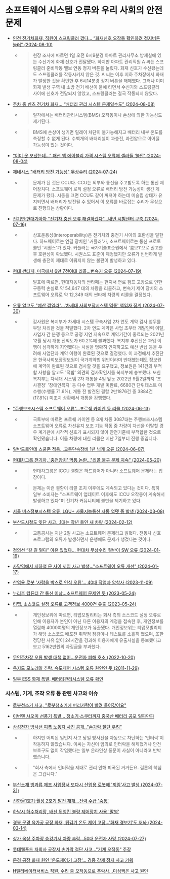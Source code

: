 # 소프트웨어 시스템 오류와 우리 사회의 안전 문제

* [인천 전기차화재, 직원이 스프링클러 껐다… “화재신호 오작동 확인하려 정지버튼 눌러” (2024-08-10)](https://www.donga.com/news/Society/article/all/20240809/126444637/2)
    - > 현장 조사에 따르면 1일 오전 6시9분경 아파트 관리사무소 방제실에 있는 수신기에 화재 신호가 전달됐다. 하지만 아파트 관리직원 A 씨는 스프링클러 준비작동 밸브 연동 정지 버튼을 눌렀다.
      > 화재 신호가 수신됐는데도 스프링클러를 작동시키지 않은 것. A 씨는 이후 지하 주차장에서 화재가 발생한 것을 확인한 후 6시14분경 정지 버튼을 해제했다.
      > 그러나 이미 화재 발생 구역 내 소방 전기 배선이 불에 타면서 수신기와 스프링클러 사이에 신호가 전달되지 않았고, 스프링클러는 결국 작동되지 않았다.

* [주차 중 벤츠 전기차 화재… “배터리 관리 시스템 문제일수도” (2024-08-08)](https://biz.chosun.com/industry/car/2024/08/08/SGRFRFMOB5AOBF57YMEYPJKG6E/?utm_source=naver&utm_medium=original&utm_campaign=biz)
    - > 일각에서는 배터리관리시스템(BMS) 오작동이나 손상에 의한 가능성도 제기된다.
    - > BMS에 손상이 생기면 릴레이 차단이 불가능해지고 배터리 내부 온도를 측정할 수 없게 된다. 수백개의 배터리셀이 과충전, 과전압으로 이어질 가능성이 있는 것이다. 

* [“이미 옷 보냈는데…” 패션 앱 에이블리 가격 시스템 오류에 셀러들 ‘불안’ (2024-08-04)](https://biz.chosun.com/distribution/channel/2024/08/04/2SBUZBFZ7REMBC6YWXVS6UDGBQ/?utm_source=naver&utm_medium=original&utm_campaign=biz)

* [제네시스 "배터리 방전 가능성" 무상수리 (2024-07-24)](https://www.kmib.co.kr/article/view.asp?arcid=0020341858&code=61171811&cp=nv)
     - > 문제가 된 것은 CCU다. CCU는 외부와 통신을 주고받도록 하는 통신 제어장치다. 소프트웨어 로직 설정 오류로 배터리 방전 가능성이 생긴 게 문제가 됐다. 시동을 끄면 CCU도 같이 꺼져야 하는데 미슬립 상태가 유지되면서 배터리가 방전될 수 있어서 이 오류를 바로잡는 수리가 무상으로 진행되는 상황이다.

* [전기연·현대기아차 "전기차 충전 오류 해결하겠다"…내년 시험센터 구축 (2024-07-16)](https://www.dongascience.com/news.php?idx=66498)
     - > 상호운용성(interoperability)은 전기차와 충전기 사이의 호환성을 말한다. 하드웨어로는 연결 장치인 '커플러'가, 소프트웨어로는 통신 프로토콜인 '시퀀스'가 있다. 커플러는 국가기술표준원에서 '콤보1'으로 권고한 후 호환성이 확보됐다. 시퀀스도 표준이 제정됐지만 오류가 빈번하게 발생해 충전이 제대로 이뤄지지 않는 불편이 발생하고 있다.

* [현대 싼타페, 미국에서 6만 7천여대 리콜…변속기 오류 (2024-07-19)](https://www.g-enews.com/ko-kr/news/article/news_all/202407190708487827e7e8286d56_1/article.html)
    - > 발표에 따르면, 현대자동차의 싼타페는 현지서 연료 펌프 고장으로 인한 구동력 손실로 약 54,647 대의 차량을 리콜하고, 변속기 제어 장치의 소프트웨어 오류로 약 12,349 대의 싼타페 차량의 리콜을 결정했다.

* [오류 알고도 "예산 깎일라"…'차세대 사회보장시스템 먹통' 책임자 징계 (2024-07-30)](https://www.news1.kr/politics/pm-bai-comm/5495891)
     - > 감사원은 복지부가 차세대 시스템 구축사업 2차 연도 계약 검사 업무를 부당 처리한 것을 적발했다. 2차 연도 계약은 사업 초부터 개발인력 이탈, 사업자 간 분쟁 등으로 공정 지연 지속으로 계약기간이 종료되는 2021년 12월 당시 개통 진척도가 60.2%에 불과했다. 복지부 추진단은 과업 이행이 심각하게 지연됐다는 사실을 명확히 인지하고도 예산 반납 등을 우려해 사업단과 계약 이행이 완료된 것으로 결정했다. 이 과정에서 추진단은 한국사회보장정보원이 국가계약법 위반이라며 반대했는데도 정보원에 계약이 완료된 것으로 검사할 것을 요구했고, 정보원은 141건의 부적합 사항을 알고도 '적합' 의견의 검사확인서를 복지부에 송부했다. 또한 복지부는 차세대 시스템 2차 개통을 4일 앞둔 2022년 9월2일까지 '조사결정' '장애인복지' 등 다수 업무 개발 미완료, 6680건 단위테스트 미수행(수행률 71.6%), 개통 전 발견된 결함 2만1876건 중 3884건(17.8%) 미조치 상황에서 개통을 강행했다.

* ["주행보조시스템 소프트웨어 오류"…포르쉐 카이엔 등 리콜 (2024-06-13)](https://news.jtbc.co.kr/article/article.aspx?news_id=NB12200644)
   - > 국토부에 따르면 포르쉐 카이엔 등 8개 차종 3087대는 주행보조시스템 소프트웨어 오류로 차선유지 보조 기능 작동 중 차량이 차선을 이탈할 경우 계기판에 시각적 신호가 표시되지 않아 안전기준에 부적합한 것으로 확인됐습니다. 이들 차량에 대한 리콜은 지난 7일부터 진행 중입니다.

* [일반도로인데 스쿨존 적용…교통단속장비 1년 넘게 오류 (2024-06-07)](https://www.jejudomin.co.kr/news/articleView.html?idxno=301573)

* [현대차그룹 전기차, '충전장치' 먹통 논란…"리콜 불구 문제 지속" (2024-05-20)](https://www.newsis.com/view/NISX20240517_0002738026)
   - > 현대차그룹은 ICCU 결함은 하드웨어가 아니라 소프트웨어 문제라는 입장이다.
   - >문제는 이런 결함이 리콜 조치 이후에도 계속되고 있다는 것이다. 특히 일부 소비자는 "소프트웨어 업데이트 이후에도 ICCU 오작동이 계속해서 발생하고 있다"며 전기차 커뮤니티에 불만을 제기하고 있다.

* [서울 버스정보시스템 오류, LGU+ 사물지능통신 자동 업뎃 중 발생 (2024-03-08)](https://www.donga.com/news/Economy/article/all/20240308/123874599/1)

* [부산도시철도 잇단 사고…1대는 작년 들인 새 차량 (2024-02-12)](https://www.kookje.co.kr/news2011/asp/newsbody.asp?code=0300&key=20240213.22002003257)
   - > 교통공사는 지난 2일 사고는 소프트웨어 문제라고 밝혔다. 전동차 신호프로그램의 오류가 발생하면서 운행에도 문제가 생겼다는 것이다. 

* [정의선 “갈 길 멀다” 이유 있었다… 현대차 무상수리 절반이 SW 오류 (2024-01-19)
](https://biz.chosun.com/industry/car/2024/01/19/YHIPFW4L4NFDZLGSP2HGE57AVI/)

* [사당역에서 지하철 문 사이 끼임 사고 발생…"소프트웨어 오류 개선" (2024-01-17)](https://www.news1.kr/articles/?5293225)

* [산업용 로봇 '사람을 박스로 인식 오류'... 40대 작업자 압착사 (2023-11-09)](https://www.eroun.net/news/articleView.html?idxno=38579)

* [누리호 컴퓨터 간 통신 이상…소프트웨어 문제인 듯 (2023-05-24)](https://www.khan.co.kr/science/aerospace/article/202305241823001)

* [티맵, 소스코드 설정 오류로 고객정보 4000건 유출 (2023-05-24)](https://www.newsis.com/view/?id=NISX20230524_0002314912&cID=10406&pID=13100)
     - > 개인정보위에 따르면, 티맵모빌리티는 회사 측의 소스코드 설정 오류로 인해 이용자가 본인이 아닌 다른 이용자의 계정을 접속한 후, 개인정보를 열람해 4000여명의 개인정보가 유출됐다. 개인정보위는 티맵모빌리티가 해당 소스코드 배포전 취약점 점검이나 테스트를 소홀히 했으며, 또한 정당한 사유 없이 24시간을 경과해 이용자에게 유출사실을 통보했다고 보고 5162만원의 과징금을 부과했다.

* [무인주차장 오류 발생 대책 없어…운전자 피해 호소 (2022-10-20)](https://www.jjctv.co.kr/article/view/jjc202210200009)

* [욕지도 모노레일 추락, 속도제어 시스템 오류 원인인 듯 (2011-11-29)](https://www.kookje.co.kr/news2011/asp/newsbody.asp?code=0300&key=20211129.99099009026)

* [일부 ESS 화재 폭발, 배터리관리시스템 오류 확인](https://www.e2news.com/news/articleView.html?idxno=201475)
  



### 시스템, 기계, 조작 오류 등 관련 사고와 이슈

* [로봇청소기 사고, "로봇청소기에 머리카락이 빨려 들어갔어요"](https://biz.chosun.com/site/data/html_dir/2015/02/04/2015020402261.html)

* [이번엔 샤오미 선풍기 폭발… 청소기·스쿠터까지 중국산 배터리 공포 일파만파](https://biz.newdaily.co.kr/site/data/html/2024/08/22/2024082200094.html) 

* [삼성전자 방사선 피폭 노동자 사진 공개‥"손가락 절단 우려"](https://biz.sbs.co.kr/article/20000175072)
    - > 하지만 어찌된 일인지 사고 당일 방사선을 자동으로 차단하는 '인터락'이 작동하지 않았습니다. 이씨는 자신이 임의로 인터락을 해제했거나 안전보호구도 없이 작업했다는 일부 온라인상 풍문이 사실이 아니라고 반박했습니다.
    - > "회사 측에서 인터락을 제대로 관리 안해 피폭된 거거든요. 결론의 핵심은 그겁니다."

* [부산소재 빙과류 제조 사업장서 또다시 산업용 로봇에 '끼임'사고 발생 (2024-07-31)](https://www.safety1st.news/news/articleView.html?idxno=5785)

* [신한울1호기·월성 2호기 발전 재개…전력 수급 '숨통'](https://www.nocutnews.co.kr/news/6193862?utm_source=naver&utm_medium=article&utm_campaign=20240810111537)

* [하남시 하수처리장, 배선 뒤엉킨 불량 제어장치 사용 '말썽'](https://daily.hankooki.com/news/articleView.html?idxno=1116170)

* [경북 문경 육가공 공장 화재, 튀김기 온도 제어 고장...'화재 경보기'도 꺼놔 (2024-03-14)](https://news.sbs.co.kr/news/endPage.do?news_id=N1007571184&plink=ORI&cooper=NAVER)

* [상가 옥상 주차장 승강기서 차량 추락…50대 운전자 사망 (2024-07-27)](https://www.newsis.com/view/NISX20240727_0002828123)

* [롯데웰푸드 자회사 공장서 손가락 절단 사고..."기계 오작동" 주장](https://www.ytn.co.kr/_ln/0103_202310180022197409)

* [문경 공장 화재 원인 '온도제어기 고장'… 경종 강제 정지 사고 키워](https://news.lghellovision.net/news/articleView.html?idxno=459335)

* [H엘리베이터서비스 직원, 수리 중 오작동으로 추락사…미심쩍은 사고 원인](http://www.wikileaks-kr.org/news/articleView.html?idxno=148543)
